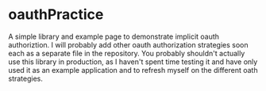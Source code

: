 # oauthPractice

A simple library and example page to demonstrate implicit oauth authoriztion.  I will probably add other oauth authorization strategies soon each as a separate file in the repository.  You probably shouldn't actually use this library in production, as I haven't spent time testing it and have only used it as an example application and to refresh myself on the different oath strategies.


